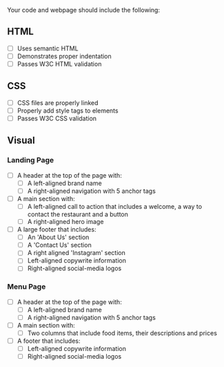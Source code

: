 Your code and webpage should include the following:

## HTML
- [ ] Uses semantic HTML
- [ ] Demonstrates proper indentation
- [ ] Passes W3C HTML validation

## CSS
- [ ] CSS files are properly linked
- [ ] Properly add style tags to elements
- [ ] Passes W3C CSS validation

## Visual
### Landing Page
- [ ] A header at the top of the page with:
    - [ ] A left-aligned brand name  
    - [ ] A right-aligned navigation with 5 anchor tags
- [ ] A main section with:
    - [ ] A left-aligned call to action that includes a welcome, a way to contact the restaurant and a button
    - [ ] A right-aligned hero image
- [ ] A large footer that includes:
    - [ ] An 'About Us' section
    - [ ] A 'Contact Us' section
    - [ ] A right aligned 'Instagram' section
    - [ ] Left-aligned copywrite information
    - [ ] Right-aligned social-media logos

### Menu Page
- [ ] A header at the top of the page with:
    - [ ] A left-aligned brand name  
    - [ ] A right-aligned navigation with 5 anchor tags
- [ ] A main section with:
    - [ ] Two columns that include food items, their descriptions and prices
- [ ] A footer that includes:
    - [ ] Left-aligned copywrite information
    - [ ] Right-aligned social-media logos
